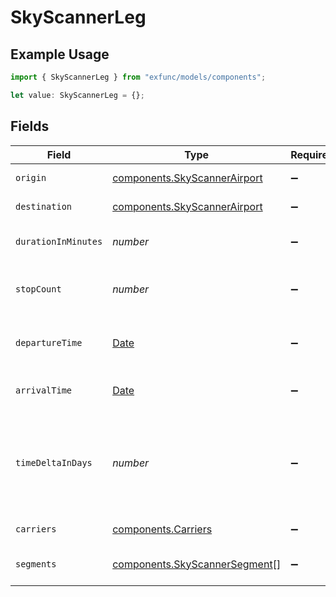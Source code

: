 # SkyScannerLeg

## Example Usage

```typescript
import { SkyScannerLeg } from "exfunc/models/components";

let value: SkyScannerLeg = {};
```

## Fields

| Field                                                                                         | Type                                                                                          | Required                                                                                      | Description                                                                                   |
| --------------------------------------------------------------------------------------------- | --------------------------------------------------------------------------------------------- | --------------------------------------------------------------------------------------------- | --------------------------------------------------------------------------------------------- |
| `origin`                                                                                      | [components.SkyScannerAirport](../../models/components/skyscannerairport.md)                  | :heavy_minus_sign:                                                                            | The airport information                                                                       |
| `destination`                                                                                 | [components.SkyScannerAirport](../../models/components/skyscannerairport.md)                  | :heavy_minus_sign:                                                                            | The airport information                                                                       |
| `durationInMinutes`                                                                           | *number*                                                                                      | :heavy_minus_sign:                                                                            | Duration of the leg in minutes                                                                |
| `stopCount`                                                                                   | *number*                                                                                      | :heavy_minus_sign:                                                                            | The number of stops for the leg                                                               |
| `departureTime`                                                                               | [Date](https://developer.mozilla.org/en-US/docs/Web/JavaScript/Reference/Global_Objects/Date) | :heavy_minus_sign:                                                                            | The departure time of the leg                                                                 |
| `arrivalTime`                                                                                 | [Date](https://developer.mozilla.org/en-US/docs/Web/JavaScript/Reference/Global_Objects/Date) | :heavy_minus_sign:                                                                            | The arrival time of the leg                                                                   |
| `timeDeltaInDays`                                                                             | *number*                                                                                      | :heavy_minus_sign:                                                                            | The time delta in days between the departure and the arrival                                  |
| `carriers`                                                                                    | [components.Carriers](../../models/components/carriers.md)                                    | :heavy_minus_sign:                                                                            | The carrier information                                                                       |
| `segments`                                                                                    | [components.SkyScannerSegment](../../models/components/skyscannersegment.md)[]                | :heavy_minus_sign:                                                                            | The list of segments for the leg                                                              |
